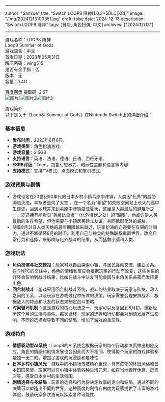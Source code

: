 
---
author: "SanYue"
title: "Switch LOOP8 降神[1.0.3+5DLC|XCI]"
image: "/img/20241213100351.jpg"
draft: false
date: 2024-12-13
description: "Switch LOOP8 降神"
tags: [冒险, 角色扮演, 中文]
archives: ["2024/12/13"]

---

游戏名称：LOOP8 降神   
Loop8 Summer of Gods    
游戏语言：中文  
首发日期：2023年05月31日  
解压密码：wing515  
是否有金手指：否  
版本：无   
容量：1.4G

[百度网盘](https://pan.baidu.com/s/1xKi5oFcfElFVU4mInqA9lg) 提取码: 2i67  
![图片1](/img/20cb1d.jpg)![图片2](/img/c82c5e.jpg)![图片3](/img/cfaa8b.jpg)  

游戏简介  
以下是关于《Loop8: Summer of Gods》在Nintendo Switch上的详细介绍：

### 基本信息
- **发布时间**：2023年6月6日.
- **游戏类型**：角色扮演游戏.
- **游戏容量**：3.5GB.
- **支持语言**：英语、法语、德语、日语、西班牙语.
- **ESRB评级**：Teen，包含幻想暴力、暗示性主题和语言等内容.
- **支持模式**：支持TV模式、桌面模式和掌机模式.

### 游戏背景与剧情
- 游戏设定在20世纪80年代的日本乡村小镇苇原中津镇，人类因“化外”的威胁濒临灭绝，幸存者逃向了太空 。在一个名为“希望”的失败空间站上长大的高中生迩迩，回到地球并来到苇原中津镇度过夏天，这里是人类最后的避难所之一。迩迩拥有能看见“黄泉比良坂”（化外潜伏之处）的“魔眼”，他或许是人类最后的生存希望，但他需要与小镇居民建立友谊，共同抵御化外的威胁.
- 随着8月31日人类灭绝的最后期限越来越近，玩家扮演的迩迩要在有限的时间内，通过不断循环8月的时间，利用自己与神灵的特殊联系重置世界，改变日常行为和选择，来影响与化外战斗的结果，从而拯救小镇和人类.

### 游戏玩法
- **角色扮演与社交模拟**：玩家可以自由探索小镇，与居民互动交流、建立关系。在与NPC的交往中，角色的情绪和反应会根据玩家的行动而改变，这些关系的好坏会影响到战斗结果，比如在战斗中队友可能会因与主角关系亲密而发挥更出色.
- **回合制战斗**：游戏采用回合制战斗系统，战斗的结果取决于玩家与队友、敌人之间的关系，以及玩家在游戏过程中所做的决策。玩家需要合理安排战术，根据敌人的特点和队友的状态来制定战斗策略.
- **时间循环机制**：这是游戏的核心玩法之一，玩家可以反复回到8月初，重新经历这个月的生活与事件。每次循环，玩家的选择和行动都会对剧情发展产生影响，不同的选择会导致不同的结局，增加了游戏的重玩性.

### 游戏特色
- **情感驱动型AI系统**：Loop8的AI系统会根据玩家的每个行动和决策做出相应反应，角色的情感和剧情发展也会因此而大不相同，使得每个玩家的游戏体验都是独一无二的，增加了游戏的沉浸感和趣味性.
- **日本乡村小镇风光**：游戏中的小镇场景被精心重现，具有浓郁的怀旧风格和日本田园风情。玩家可以在小镇中体验各种生活元素，如在当地餐厅休息、逛商店等，感受日本乡村的生活氛围.
- **剧情选择与多结局**：玩家的选择和行为将决定故事的走向和结局，通过不同的决策可以塑造出不同的世界，这种高度的剧情自由度为玩家提供了丰富的游戏体验，鼓励玩家多次游玩以探索各种可能性.
 

